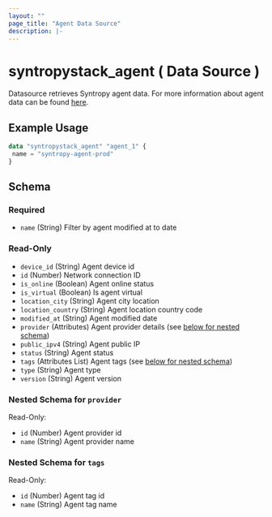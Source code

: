 ```yaml
---
layout: ""
page_title: "Agent Data Source"
description: |-
---
```


# syntropystack_agent ( Data Source )

Datasource retrieves Syntropy agent data. For more information about agent data can be found [here](https://docs.syntropystack.com/reference/agent-object).

## Example Usage
 ```terraform
data "syntropystack_agent" "agent_1" {
  name = "syntropy-agent-prod"
}
```

 <!-- schema generated by tfplugindocs -->
## Schema

### Required

- `name` (String) Filter by agent modified at to date

### Read-Only

- `device_id` (String) Agent device id
- `id` (Number) Network connection ID
- `is_online` (Boolean) Agent online status
- `is_virtual` (Boolean) Is agent virtual
- `location_city` (String) Agent city location
- `location_country` (String) Agent location country code
- `modified_at` (String) Agent modified date
- `provider` (Attributes) Agent provider details (see [below for nested schema](#nestedatt--provider))
- `public_ipv4` (String) Agent public IP
- `status` (String) Agent status
- `tags` (Attributes List) Agent tags (see [below for nested schema](#nestedatt--tags))
- `type` (String) Agent type
- `version` (String) Agent version

<a id="nestedatt--provider"></a>
### Nested Schema for `provider`

Read-Only:

- `id` (Number) Agent provider id
- `name` (String) Agent provider name


<a id="nestedatt--tags"></a>
### Nested Schema for `tags`

Read-Only:

- `id` (Number) Agent tag id
- `name` (String) Agent tag name



